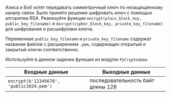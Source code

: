 Алиса и Боб хотят передавать симметричный ключ по незащищённому каналу связи. Было принято решение шифровать ключ с помощью алгоритма RSA. Реализуйте функции `encrypt(plain_block_key, public_key_filename)` и `decrypt(cipher_block_key, private_key_filename)` для шифрования и расшифровки ключа. 

Переменные `public_key_filename` и `private_key_filename` содержат названия файлов с расширением `.pem`, содержащих открытый и закрытый ключи соответственно.

Используйте в данном задании функции из модулю `PyСryptodome`.

| Входные данные | Выходные данные |
| --- | --- |
| `encrypt(b'12345678', 'public1024.pem')` | последовательность байт длины 128 |
